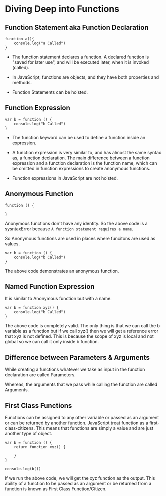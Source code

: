 # Diving Deep into Functions

## Function Statement aka Function Declaration

```
function a(){
    console.log("a Called")
}
```

- The function statement declares a function. A declared function is "saved for later use", and will be executed later, when it is invoked (called).

- In JavaScript, functions are objects, and they have both properties and methods.

- Function Statements can be hoisted.

## Function Expression

```
var b = function () {
    console.log("b Called")
}
```

- The function keyword can be used to define a function inside an expression. 

- A function expression is very similar to, and has almost the same syntax as, a function declaration. The main difference between a function expression and a function declaration is the function name, which can be omitted in function expressions to create anonymous functions.

- Function expressions in JavaScript are not hoisted.

## Anonymous Function

```
function () {

}
```

Anonymous functions don't have any identity. So the above code is a sysntaxError because `A function statement requires a name`.

So Anonymous functions are used in places where funcitons are used as values.

```
var b = function () {
    console.log("b Called")
}
```

The above code demonstrates an anonymous function.

## Named Function Expression

It is similar to Anonymous function but with a name.

```
var b = function xyz() {
    console.log("b Called")
}
```

The above code is completely valid. The only thing is that we can call the b variable as a function but if we call xyz() then we will get a reference error that xyz is not defined. This is because the scope of xyz is local and not global so we can call it only inside b function.

## Difference between Parameters & Arguments

While creating a functions whatever we take as input in the function declaration are called Parameters. 

Whereas, the arguments that we pass while calling the function are called Arguments.

## First Class Functions

Functions can be assigned to any other variable or passed as an argument or can be returned by another function. JavaScript treat function as a first-class-citizens. This means that functions are simply a value and are just another type of object.

```
var b = function () {
    return function xyz() {

    }
}

console.log(b())
```

If we run the above code, we will get the xyz function as the output. This ability of a function to be passed as an argument or be returned from a function is known as First Class Function/Citizen.